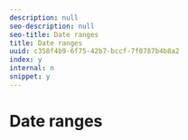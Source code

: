 ```yaml
---
description: null
seo-description: null
seo-title: Date ranges
title: Date ranges
uuid: c358f4b9-6f75-42b7-bccf-7f0787b4b8a2
index: y
internal: n
snippet: y
---
```


# Date ranges

